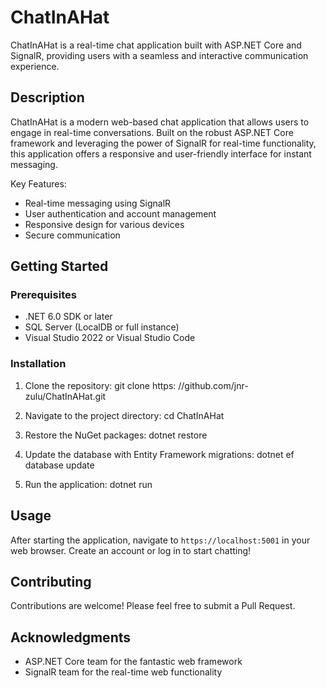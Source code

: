# ChatInAHat

ChatInAHat is a real-time chat application built with ASP.NET Core and SignalR, providing users with a seamless and interactive communication experience.

## Description

ChatInAHat is a modern web-based chat application that allows users to engage in real-time conversations. Built on the robust ASP.NET Core framework and leveraging the power of SignalR for real-time functionality, this application offers a responsive and user-friendly interface for instant messaging.

Key Features:
- Real-time messaging using SignalR
- User authentication and account management
- Responsive design for various devices
- Secure communication

## Getting Started

### Prerequisites

- .NET 6.0 SDK or later
- SQL Server (LocalDB or full instance)
- Visual Studio 2022 or Visual Studio Code

### Installation

1. Clone the repository: git clone https:
   //github.com/jnr-zulu/ChatInAHat.git
   
2. Navigate to the project directory:
   cd ChatInAHat
   
3. Restore the NuGet packages:
   dotnet restore
   
4. Update the database with Entity Framework migrations:
   dotnet ef database update
   
5. Run the application:
    dotnet run

## Usage

After starting the application, navigate to `https://localhost:5001` in your web browser. Create an account or log in to start chatting!

## Contributing

Contributions are welcome! Please feel free to submit a Pull Request.


## Acknowledgments

- ASP.NET Core team for the fantastic web framework
- SignalR team for the real-time web functionality
